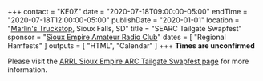 +++
contact = "KE0Z"
date = "2020-07-18T09:00:00-05:00"
endTime =  "2020-07-18T12:00:00-05:00"
publishDate = "2020-01-01"
location = "[Marlin's Truckstop](https://www.google.com/maps/@43.461356,-96.794278,16z?hl=en-US), Sioux Falls, SD"
title = "SEARC Tailgate Swapfest"
sponsor = "[Sioux Empire Amateur Radio Club](http://www.w0zwy.org/)"
dates = [ "Regional Hamfests" ]
outputs = [ "HTML", "Calendar" ]
+++
<span class="genericon genericon-warning"></span> **Times are unconfirmed**

Please visit the [ARRL Sioux Empire ARC Tailgate Swapfest page](http://www.arrl.org/hamfests/sioux-empire-arc-tailgate-swapfest-1)
for more information.
